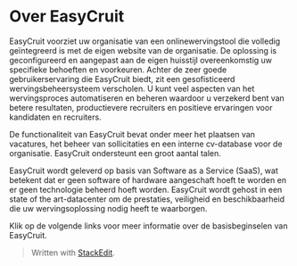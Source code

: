 
# Over EasyCruit

EasyCruit voorziet uw organisatie van een onlinewervingstool die volledig geïntegreerd is met de eigen website van de organisatie. De oplossing is geconfigureerd en aangepast aan de eigen huisstijl overeenkomstig uw specifieke behoeften en voorkeuren. Achter de zeer goede gebruikerservaring die EasyCruit biedt, zit een gesofisticeerd wervingsbeheersysteem verscholen. U kunt veel aspecten van het wervingsproces automatiseren en beheren waardoor u verzekerd bent van betere resultaten, productievere recruiters en positieve ervaringen voor kandidaten en recruiters.

De functionaliteit van EasyCruit bevat onder meer het plaatsen van vacatures, het beheer van sollicitaties en een interne cv-database voor de organisatie. EasyCruit ondersteunt een groot aantal talen.

EasyCruit wordt geleverd op basis van Software as a Service (SaaS), wat betekent dat er geen software of hardware aangeschaft hoeft te worden en er geen technologie beheerd hoeft worden. EasyCruit wordt gehost in een state of the art-datacenter om de prestaties, veiligheid en beschikbaarheid die uw wervingsoplossing nodig heeft te waarborgen.

Klik op de volgende links voor meer informatie over de basisbeginselen van EasyCruit.

> Written with [StackEdit](https://stackedit.io/).
<!--stackedit_data:
eyJoaXN0b3J5IjpbNjk5NTgwMTkxXX0=
-->